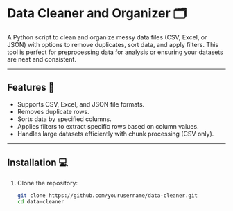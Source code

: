 # Data Cleaner and Organizer 🗂️

A Python script to clean and organize messy data files (CSV, Excel, or JSON) with options to remove duplicates, sort data, and apply filters. This tool is perfect for preprocessing data for analysis or ensuring your datasets are neat and consistent.

---

## Features 🚀
- Supports CSV, Excel, and JSON file formats.
- Removes duplicate rows.
- Sorts data by specified columns.
- Applies filters to extract specific rows based on column values.
- Handles large datasets efficiently with chunk processing (CSV only).

---

## Installation 💻
1. Clone the repository:
   ```bash
   git clone https://github.com/yourusername/data-cleaner.git
   cd data-cleaner

